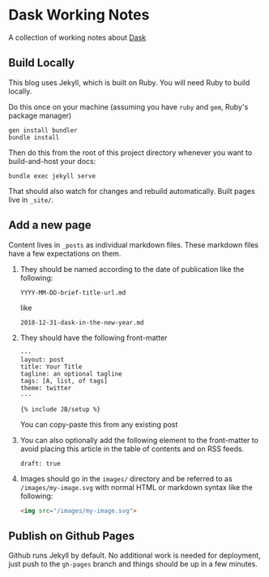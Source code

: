 Dask Working Notes
==================

A collection of working notes about [Dask](https://dask.org)


Build Locally
-------------

This blog uses Jekyll, which is built on Ruby.  You will need Ruby to build
locally.

Do this once on your machine (assuming you have `ruby` and `gem`, Ruby's
package manager)

```
gen install bundler
bundle install
```

Then do this from the root of this project directory whenever you want to
build-and-host your docs:

```
bundle exec jekyll serve
```

That should also watch for changes and rebuild automatically.  Built pages live
in `_site/`.



Add a new page
--------------

Content lives in `_posts` as individual markdown files.  These markdown files
have a few expectations on them.

1.  They should be named according to the date of publication like the
    following:

    ```
    YYYY-MM-DD-brief-title-url.md
    ```

    like

    ```
    2018-12-31-dask-in-the-new-year.md
    ```

2.  They should have the following front-matter

    ```
    ---
    layout: post
    title: Your Title
    tagline: an optional tagline
    tags: [A, list, of tags]
    theme: twitter
    ---

    {% include JB/setup %}
    ```

    You can copy-paste this from any existing post

3.  You can also optionally add the following element to the front-matter to
    avoid placing this article in the table of contents and on RSS feeds.

    ```
    draft: true
    ```

4.  Images should go in the `images/` directory and be referred to as
    `/images/my-image.svg` with normal HTML or markdown syntax like the
    following:

    ```html
    <img src="/images/my-image.svg">
    ```


Publish on Github Pages
-----------------------

Github runs Jekyll by default.  No additional work is needed for deployment,
just push to the `gh-pages` branch and things should be up in a few minutes.
